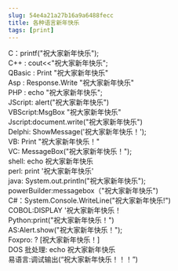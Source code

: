 ```yaml
---
slug: 54e4a21a27b16a9a6488fecc
title: 各种语言新年快乐
tags: [print]
---
```


C：printf("祝大家新年快乐");  
C++ : cout&lt;&lt;"祝大家新年快乐";  
QBasic : Print "祝大家新年快乐"  
Asp : Response.Write "祝大家新年快乐"  
PHP : echo "祝大家新年快乐";  
JScript: alert("祝大家新年快乐")  
VBScript:MsgBox "祝大家新年快乐"  
Jscript:document.write("祝大家新年快乐")  
Delphi: ShowMessage('祝大家新年快乐！');  
VB: Print "祝大家新年快乐！"  
VC: MessageBox("祝大家新年快乐！");  
shell: echo 祝大家新年快乐  
perl: print '祝大家新年快乐'  
java: System.out.println("祝大家新年快乐");  
powerBuilder:messagebox（"祝大家新年快乐")  
C#：System.Console.WriteLine("祝大家新年快乐!")  
COBOL:DISPLAY '祝大家新年快乐！  
Python:print("祝大家新年快乐！")  
AS:Alert.show("祝大家新年快乐！");  
Foxpro: ? [祝大家新年快乐！]  
DOS 批处理: echo 祝大家新年快乐  
易语言:调试输出(“祝大家新年快乐！！！”)
